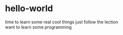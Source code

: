 # hello-world
time to learn some real cool things
just follow the lection  
want to learn some programming 
